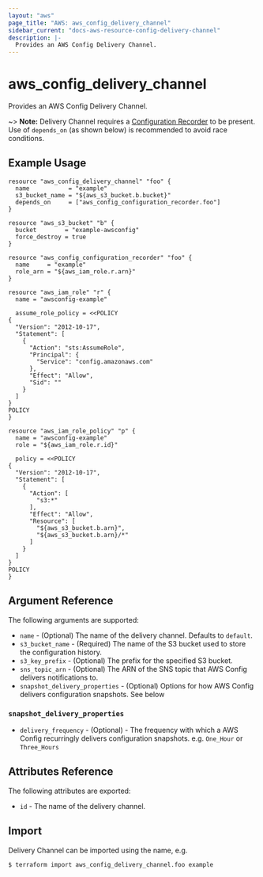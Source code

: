 ```yaml
---
layout: "aws"
page_title: "AWS: aws_config_delivery_channel"
sidebar_current: "docs-aws-resource-config-delivery-channel"
description: |-
  Provides an AWS Config Delivery Channel.
---
```


# aws\_config\_delivery\_channel

Provides an AWS Config Delivery Channel.

~> **Note:** Delivery Channel requires a [Configuration Recorder](/docs/providers/aws/r/config_configuration_recorder.html) to be present. Use of `depends_on` (as shown below) is recommended to avoid race conditions.

## Example Usage

```hcl
resource "aws_config_delivery_channel" "foo" {
  name           = "example"
  s3_bucket_name = "${aws_s3_bucket.b.bucket}"
  depends_on     = ["aws_config_configuration_recorder.foo"]
}

resource "aws_s3_bucket" "b" {
  bucket        = "example-awsconfig"
  force_destroy = true
}

resource "aws_config_configuration_recorder" "foo" {
  name     = "example"
  role_arn = "${aws_iam_role.r.arn}"
}

resource "aws_iam_role" "r" {
  name = "awsconfig-example"

  assume_role_policy = <<POLICY
{
  "Version": "2012-10-17",
  "Statement": [
    {
      "Action": "sts:AssumeRole",
      "Principal": {
        "Service": "config.amazonaws.com"
      },
      "Effect": "Allow",
      "Sid": ""
    }
  ]
}
POLICY
}

resource "aws_iam_role_policy" "p" {
  name = "awsconfig-example"
  role = "${aws_iam_role.r.id}"

  policy = <<POLICY
{
  "Version": "2012-10-17",
  "Statement": [
    {
      "Action": [
        "s3:*"
      ],
      "Effect": "Allow",
      "Resource": [
        "${aws_s3_bucket.b.arn}",
        "${aws_s3_bucket.b.arn}/*"
      ]
    }
  ]
}
POLICY
}
```

## Argument Reference

The following arguments are supported:

* `name` - (Optional) The name of the delivery channel. Defaults to `default`.
* `s3_bucket_name` - (Required) The name of the S3 bucket used to store the configuration history.
* `s3_key_prefix` - (Optional) The prefix for the specified S3 bucket.
* `sns_topic_arn` - (Optional) The ARN of the SNS topic that AWS Config delivers notifications to.
* `snapshot_delivery_properties` - (Optional) Options for how AWS Config delivers configuration snapshots. See below

### `snapshot_delivery_properties`

* `delivery_frequency` - (Optional) - The frequency with which a AWS Config recurringly delivers configuration snapshots.
	e.g. `One_Hour` or `Three_Hours`

## Attributes Reference

The following attributes are exported:

* `id` - The name of the delivery channel.

## Import

Delivery Channel can be imported using the name, e.g.

```
$ terraform import aws_config_delivery_channel.foo example
```
